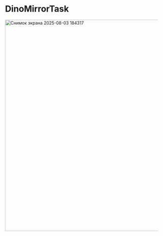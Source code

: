 # DinoMirrorTask
<img width="1607" height="699" alt="Снимок экрана 2025-08-03 184317" src="https://github.com/user-attachments/assets/42821e61-a310-4184-83a4-7b54d36ab850" />
